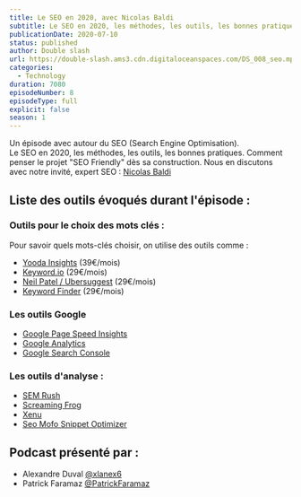 ```yaml
---
title: Le SEO en 2020, avec Nicolas Baldi
subtitle: Le SEO en 2020, les méthodes, les outils, les bonnes pratiques. Comment penser le projet "SEO Friendly" dès sa construction.
publicationDate: 2020-07-10
status: published
author: Double slash
url: https://double-slash.ams3.cdn.digitaloceanspaces.com/DS_008_seo.mp3
categories:
  - Technology
duration: 7080
episodeNumber: 8
episodeType: full
explicit: false
season: 1
---
```


Un épisode avec autour du SEO (Search Engine Optimisation).  
Le SEO en 2020, les méthodes, les outils, les bonnes pratiques. 
Comment penser le projet "SEO Friendly" dès sa construction. 
Nous en discutons avec notre invité, expert SEO : [Nicolas Baldi](https://www.linkedin.com/in/nicolasbaldi/)

## Liste des outils évoqués durant l'épisode :

### Outils pour le choix des mots clés :

Pour savoir quels mots-clés choisir, on utilise des outils comme :

- [Yooda Insights](https://insight.yooda.com/) (39€/mois) 
- [Keyword.io](https://www.keyword.io/) (29€/mois) 
- [Neil Patel / Ubersuggest](https://neilpatel.com/fr/ubersuggest/) (29€/mois) 
- [Keyword Finder](https://kwfinder.com/) (29€/mois)

### Les outils Google

- [Google Page Speed Insights](https://developers.google.com/speed/pagespeed/insights/?hl=fr)
- [Google Analytics](https://analytics.google.com/analytics/web/)
- [Google Search Console](https://search.google.com/search-console/about)

### Les outils d'analyse :

- [SEM Rush](https://fr.semrush.com/)
- [Screaming Frog](https://www.screamingfrog.co.uk/seo-spider/)
- [Xenu](http://home.snafu.de/tilman/xenulink.html)
- [Seo Mofo Snippet Optimizer](https://seomofo.com/snippet-optimizer.html)

## Podcast présenté par :

- Alexandre Duval [@xlanex6](https://twitter.com/xlanex6)
- Patrick Faramaz [@PatrickFaramaz](https://twitter.com/PatrickFaramaz)
